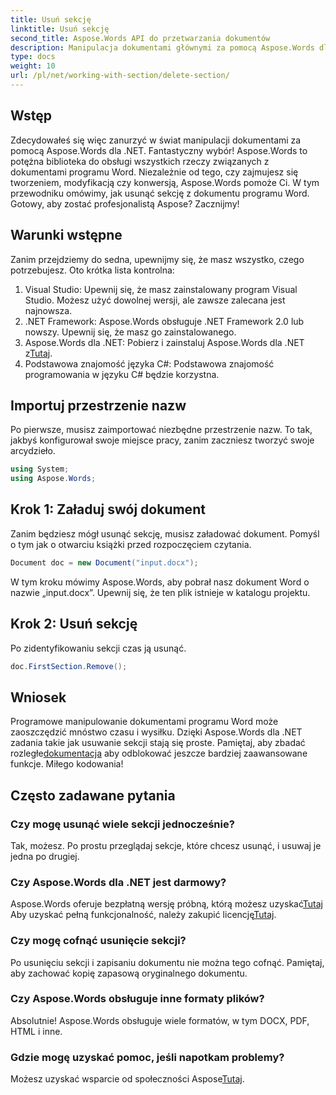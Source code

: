 ```yaml
---
title: Usuń sekcję
linktitle: Usuń sekcję
second_title: Aspose.Words API do przetwarzania dokumentów
description: Manipulacja dokumentami głównymi za pomocą Aspose.Words dla .NET. Dowiedz się, jak usunąć sekcje z dokumentów programu Word w kilku prostych krokach.
type: docs
weight: 10
url: /pl/net/working-with-section/delete-section/
---
```

## Wstęp

Zdecydowałeś się więc zanurzyć w świat manipulacji dokumentami za pomocą Aspose.Words dla .NET. Fantastyczny wybór! Aspose.Words to potężna biblioteka do obsługi wszystkich rzeczy związanych z dokumentami programu Word. Niezależnie od tego, czy zajmujesz się tworzeniem, modyfikacją czy konwersją, Aspose.Words pomoże Ci. W tym przewodniku omówimy, jak usunąć sekcję z dokumentu programu Word. Gotowy, aby zostać profesjonalistą Aspose? Zacznijmy!

## Warunki wstępne

Zanim przejdziemy do sedna, upewnijmy się, że masz wszystko, czego potrzebujesz. Oto krótka lista kontrolna:

1. Visual Studio: Upewnij się, że masz zainstalowany program Visual Studio. Możesz użyć dowolnej wersji, ale zawsze zalecana jest najnowsza.
2. .NET Framework: Aspose.Words obsługuje .NET Framework 2.0 lub nowszy. Upewnij się, że masz go zainstalowanego.
3. Aspose.Words dla .NET: Pobierz i zainstaluj Aspose.Words dla .NET z[Tutaj](https://releases.aspose.com/words/net/).
4. Podstawowa znajomość języka C#: Podstawowa znajomość programowania w języku C# będzie korzystna.

## Importuj przestrzenie nazw

Po pierwsze, musisz zaimportować niezbędne przestrzenie nazw. To tak, jakbyś konfigurował swoje miejsce pracy, zanim zaczniesz tworzyć swoje arcydzieło.

```csharp
using System;
using Aspose.Words;
```

## Krok 1: Załaduj swój dokument

Zanim będziesz mógł usunąć sekcję, musisz załadować dokument. Pomyśl o tym jak o otwarciu książki przed rozpoczęciem czytania.

```csharp
Document doc = new Document("input.docx");
```

W tym kroku mówimy Aspose.Words, aby pobrał nasz dokument Word o nazwie „input.docx”. Upewnij się, że ten plik istnieje w katalogu projektu.

## Krok 2: Usuń sekcję

Po zidentyfikowaniu sekcji czas ją usunąć.

```csharp
doc.FirstSection.Remove();
```


## Wniosek

 Programowe manipulowanie dokumentami programu Word może zaoszczędzić mnóstwo czasu i wysiłku. Dzięki Aspose.Words dla .NET zadania takie jak usuwanie sekcji stają się proste. Pamiętaj, aby zbadać rozległe[dokumentacja](https://reference.aspose.com/words/net/) aby odblokować jeszcze bardziej zaawansowane funkcje. Miłego kodowania!

## Często zadawane pytania

### Czy mogę usunąć wiele sekcji jednocześnie?
Tak, możesz. Po prostu przeglądaj sekcje, które chcesz usunąć, i usuwaj je jedna po drugiej.

### Czy Aspose.Words dla .NET jest darmowy?
 Aspose.Words oferuje bezpłatną wersję próbną, którą możesz uzyskać[Tutaj](https://releases.aspose.com/) Aby uzyskać pełną funkcjonalność, należy zakupić licencję[Tutaj](https://purchase.aspose.com/buy).

### Czy mogę cofnąć usunięcie sekcji?
Po usunięciu sekcji i zapisaniu dokumentu nie można tego cofnąć. Pamiętaj, aby zachować kopię zapasową oryginalnego dokumentu.

### Czy Aspose.Words obsługuje inne formaty plików?
Absolutnie! Aspose.Words obsługuje wiele formatów, w tym DOCX, PDF, HTML i inne.

### Gdzie mogę uzyskać pomoc, jeśli napotkam problemy?
 Możesz uzyskać wsparcie od społeczności Aspose[Tutaj](https://forum.aspose.com/c/words/8).